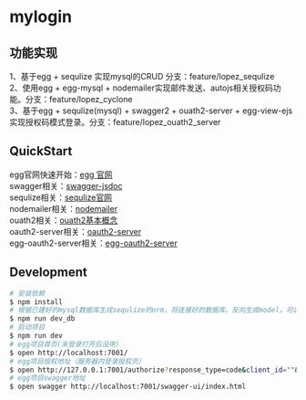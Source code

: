 # mylogin


## 功能实现
1、基于egg + sequlize 实现mysql的CRUD 分支：feature/lopez_sequlize  
2、使用egg + egg-mysql + nodemailer实现邮件发送、autojs相关授权码功能。分支：feature/lopez_cyclone  
3、基于egg + sequlize(mysql) + swagger2 + ouath2-server + egg-view-ejs实现授权码模式登录。分支：feature/lopez_ouath2_server  


## QuickStart

<!-- add docs here for user -->

egg官网快速开始：[egg 官网][egg]  
swagger相关：[swagger-jsdoc](https://github.com/Surnet/swagger-jsdoc)   
sequlize相关：[sequlize官网](https://www.sequelize.cn/)  
nodemailer相关：[nodemailer](https://nodemailer.com/about/)  
ouath2相关：[ouath2基本概念](https://zhuanlan.zhihu.com/p/509212673?utm_id=0)  
oauth2-server相关：[oauth2-server](https://www.npmjs.com/package/node-oauth2-server)  
egg-oauth2-server相关：[egg-oauth2-server](https://github.com/Azard/egg-oauth2-server)  
<!-- 关于swagger和sequlize借鉴下面网址 -->
<!-- (https://www.jianshu.com/p/accbe04a7ffa) -->
<!-- 关于egg-oauth2-server相关借鉴一下网址
(https://www.jianshu.com/p/1fe043a700bf) -->

## Development

```bash
# 安装依赖
$ npm install
# 根据已建好的mysql数据库生成sequlize的orm，将连接好的数据库，反向生成model，可以在js代码块中利用这些model去增删改查
$ npm run dev_db
# 启动项目
$ npm run dev
# egg项目首页(未登录打开后没用)
$ open http://localhost:7001/
# egg项目授权地址（服务器内登录授权页）
$ open http://127.0.0.1:7001/authorize?response_type=code&client_id=""&state=""&redirect_uri=""&username=""&password=""&scope=""
# egg项目swagger地址
$ open swagger http://localhost:7001/swagger-ui/index.html

```

<!-- ### Deploy

```bash
$ npm start
$ npm stop
```

### npm scripts

- Use `npm run lint` to check code style.
- Use `npm test` to run unit test.
- Use `npm run autod` to auto detect dependencies upgrade, see [autod](https://www.npmjs.com/package/autod) for more detail.
- Use `npm run dev_db `将连接好的数据库，反向生成model，可以在js代码块中利用这些model去增删改查
- 跑之前，请先将node_modules和package-lock.json删除后，在进行npm install下载依赖  -->


[egg]: https://eggjs.org
